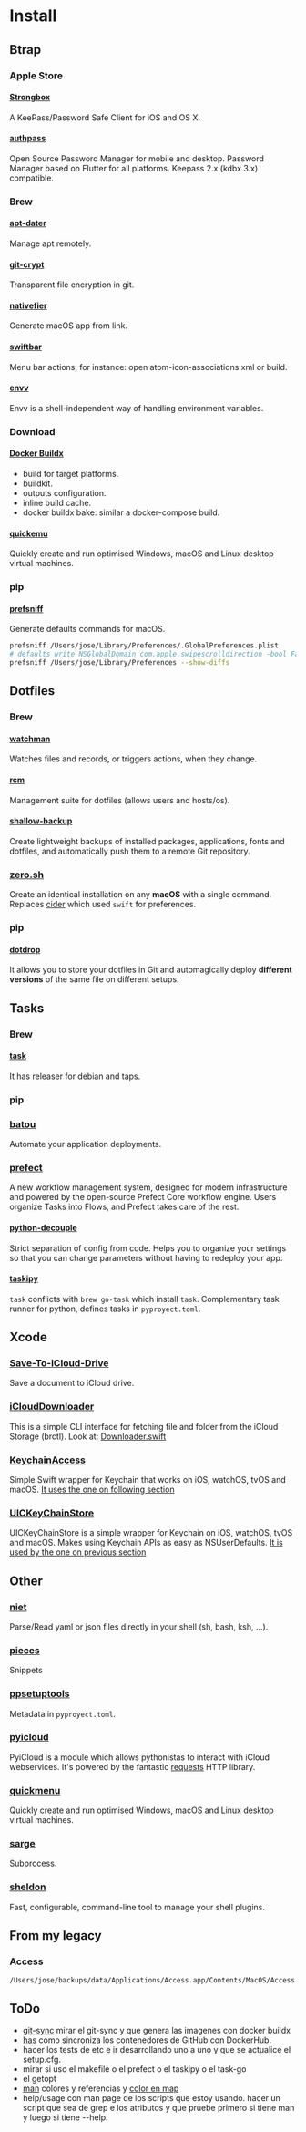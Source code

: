 # Install

## Btrap

### Apple Store

#### [Strongbox](https://github.com/strongbox-password-safe/Strongbox)

A KeePass/Password Safe Client for iOS and OS X.

#### [authpass](https://github.com/authpass/authpass)

Open Source Password Manager for mobile and desktop.
Password Manager based on Flutter for all platforms. Keepass 2.x (kdbx 3.x) compatible.

### Brew

#### [apt-dater](https://github.com/DE-IBH/apt-dater)

Manage apt remotely.

#### [git-crypt](https://github.com/AGWA/git-crypt.git)

Transparent file encryption in git.

#### [nativefier](https://github.com/nativefier/nativefier.git)

Generate macOS app from link.

#### [swiftbar](https://github.com/swiftbar/SwiftBar.git)

Menu bar actions, for instance: open atom-icon-associations.xml or build.

#### [envv](https://github.com/jakewendt/envv)

Envv is a shell-independent way of handling environment variables.

### Download

#### [Docker Buildx](https://docs.docker.com/buildx/working-with-buildx/)

- build for target platforms.
- buildkit.
- outputs configuration.
- inline build cache.
- docker buildx bake: similar a docker-compose build.

#### [quickemu](https://github.com/wimpysworld/quickemu)

Quickly create and run optimised Windows, macOS and Linux desktop virtual machines.

### pip

#### [prefsniff](https://pypi.org/project/prefsniff)

Generate defaults commands for macOS.

````bash
prefsniff /Users/jose/Library/Preferences/.GlobalPreferences.plist
# defaults write NSGlobalDomain com.apple.swipescrolldirection -bool False
prefsniff /Users/jose/Library/Preferences --show-diffs
````

## Dotfiles

### Brew

#### [watchman](https://facebook.github.io/watchman/)

Watches files and records, or triggers actions, when they change.

#### [rcm](https://github.com/thoughtbot/rcm)

Management suite for dotfiles (allows users and hosts/os).

#### [shallow-backup](https://github.com/alichtman/shallow-backup)

Create lightweight backups of installed packages, applications, fonts and dotfiles, and automatically
push them to a remote Git repository.

### [zero.sh](https://github.com/zero-sh/zero.sh)

Create an identical installation on any **macOS** with a single command.
Replaces [cider](https://github.com/msanders/cider) which used `swift` for preferences.

### pip

#### [dotdrop](https://github.com/deadc0de6/dotdrop)

It allows you to store your dotfiles in Git and automagically deploy **different versions**
of the same file on different setups.

## Tasks

### Brew

#### [task](https://github.com/go-task/task)

It has releaser for debian and taps.

### pip

### [batou](https://github.com/flyingcircusio/batou)

Automate your application deployments.

### [prefect](https://github.com/PrefectHQ/prefect)

A new workflow management system, designed for modern infrastructure and powered by
the open-source Prefect Core workflow engine.
Users organize Tasks into Flows, and Prefect takes care of the rest.

#### [python-decouple](https://github.com/henriquebastos/python-decouple)

Strict separation of config from code.
Helps you to organize your settings so that you can change parameters without having to redeploy your app.

#### [taskipy](https://pypi.org/project/taskipy)

`task` conflicts with `brew go-task` which install `task`.
Complementary task runner for python, defines tasks in `pyproyect.toml`.

## Xcode

### [Save-To-iCloud-Drive](https://github.com/anas-p/Save-To-iCloud-Drive)

Save a document to iCloud drive.

### [iCloudDownloader](https://github.com/farnots/iCloudDownloader)

This is a simple CLI interface for fetching file and folder from the iCloud Storage (brctl).
Look at: [Downloader.swift](https://github.com/farnots/iCloudDownloader/blob/master/iCloudDownlader/Downloader.swift)

### [KeychainAccess](https://github.com/kishikawakatsumi/KeychainAccess)

Simple Swift wrapper for Keychain that works on iOS, watchOS, tvOS and macOS.
[It uses the one on following section](https://github.com/kishikawakatsumi/UICKeyChainStore)

### [UICKeyChainStore](https://github.com/kishikawakatsumi/UICKeyChainStore)

UICKeyChainStore is a simple wrapper for Keychain on iOS, watchOS, tvOS and macOS. Makes using
Keychain APIs as easy as NSUserDefaults.
[It is used by the one on previous section](https://github.com/kishikawakatsumi/KeychainAccess)

## Other

### [niet](https://github.com/openuado/niet)

Parse/Read yaml or json files directly in your shell (sh, bash, ksh, ...).

### [pieces](https://code.pieces.app/install)

Snippets

### [ppsetuptools](https://github.com/TheCleric/ppsetuptools)

Metadata in `pyproyect.toml`.

### [pyicloud](https://github.com/picklepete/pyicloud)

PyiCloud is a module which allows pythonistas to interact with iCloud webservices. It's powered by the fantastic [requests](https://github.com/kennethreitz/requests) HTTP library.

### [quickmenu](https://github.com/wimpysworld/quickemu)

Quickly create and run optimised Windows, macOS and Linux desktop virtual machines.

### [sarge](https://sarge.readthedocs.io/en/latest/overview.html)

Subprocess.

### [sheldon](https://sheldon.cli.rs/Examples.html)

Fast, configurable, command-line tool to manage your shell plugins.

## From my legacy

### Access

`/Users/jose/backups/data/Applications/Access.app/Contents/MacOS/Access`

## ToDo

* [git-sync](https://github.com/kubernetes/git-sync) mirar el git-sync y que genera las imagenes con docker buildx
* [has](https://hub.docker.com/r/kdabir/has-test-containers) como sincroniza los contenedores de GitHub con DockerHub.
* hacer los tests de etc e ir desarrollando uno a uno y que se actualice el setup.cfg.
* mirar si uso el makefile o el prefect o el taskipy o el task-go
* el getopt
* [man](https://docs.asciidoctor.org/asciidoctor/latest/manpage-backend/) colores y referencias y [color en map](https://felipec.wordpress.com/2021/06/05/adventures-with-man-color/)
* help/usage con man page de los scripts que estoy usando. hacer un script que sea de grep e los atributos y que pruebe primero si tiene man y luego si tiene --help.
